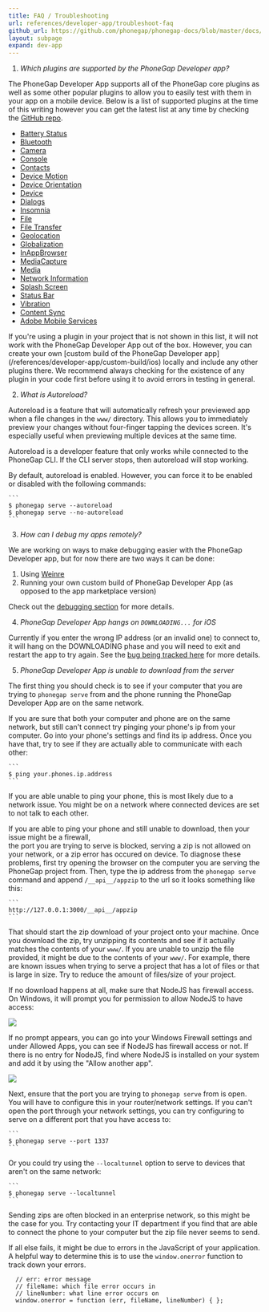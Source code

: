 ```yaml
---
title: FAQ / Troubleshooting
url: references/developer-app/troubleshoot-faq
github_url: https://github.com/phonegap/phonegap-docs/blob/master/docs/3-references/developer-app/7-troubleshoot-faq.html.md
layout: subpage
expand: dev-app
---
```


1. *Which plugins are supported by the PhoneGap Developer app?*

 The PhoneGap Developer App supports all of the PhoneGap core plugins as well as some other popular plugins to allow you to easily test with
 them in your app on a mobile device. Below is a list of supported plugins at the time of this writing however you can get the latest list at
 any time by checking the [GitHub repo](https://github.com/phonegap/phonegap-app-developer/tree/master/plugins).  

  - [Battery Status](https://www.npmjs.com/package/cordova-plugin-battery-status)
  - [Bluetooth](http://evothings.com/doc/plugins/com.megster.cordova.bluetoothserial/index.html)
  - [Camera](https://www.npmjs.com/package/cordova-plugin-camera)
  - [Console](https://www.npmjs.com/package/cordova-plugin-console)
  - [Contacts](https://www.npmjs.com/package/cordova-plugin-contacts)
  - [Device Motion](https://www.npmjs.com/package/cordova-plugin-device-motion)
  - [Device Orientation](https://www.npmjs.com/package/cordova-plugin-device-orientation)
  - [Device](https://www.npmjs.com/package/cordova-plugin-device)
  - [Dialogs](https://www.npmjs.com/package/cordova-plugin-dialogs)
  - [Insomnia](https://github.com/EddyVerbruggen/Insomnia-PhoneGap-Plugin)
  - [File](https://www.npmjs.com/package/cordova-plugin-file)
  - [File Transfer](https://www.npmjs.com/package/cordova-plugin-file-transfer)
  - [Geolocation](https://www.npmjs.com/package/cordova-plugin-geolocation)
  - [Globalization](https://www.npmjs.com/package/cordova-plugin-globalization)
  - [InAppBrowser](https://www.npmjs.com/package/cordova-plugin-inappbrowser)
  - [MediaCapture](https://www.npmjs.com/package/cordova-plugin-media-capture)
  - [Media](https://www.npmjs.com/package/cordova-plugin-media)
  - [Network Information](https://www.npmjs.com/package/cordova-plugin-network-information)
  - [Splash Screen](https://www.npmjs.com/package/cordova-plugin-splashscreen)
  - [Status Bar](https://www.npmjs.com/package/cordova-plugin-statusbar)
  - [Vibration](https://www.npmjs.com/package/cordova-plugin-vibration)
  - [Content Sync](https://www.npmjs.com/package/phonegap-plugin-contentsync)
  - [Adobe Mobile Services](https://github.com/Adobe-Marketing-Cloud/mobile-services)

 <div class='alert--warning'>If you're using a plugin in your project that is not shown in this list, it will not work with the PhoneGap Developer
 App out of the box. However, you can create your own [custom build of the PhoneGap Developer app](/references/developer-app/custom-build/ios)
 locally and include any other plugins there. We recommend always checking for the existence of any plugin in your code first before using it
 to avoid errors in testing in general.</div>  

2. *What is Autoreload?*

 Autoreload is a feature that will automatically refresh your previewed app
 when a file changes in the `www/` directory. This allows you to immediately
 preview your changes without four-finger tapping the devices screen. It's
 especially useful when previewing multiple devices at the same time.

 Autoreload is a developer feature that only works while connected to the
 PhoneGap CLI. If the CLI server stops, then autoreload will stop working.

 By default, autoreload is enabled. However, you can force it to be enabled
 or disabled with the following commands:

    ```
    $ phonegap serve --autoreload
    $ phonegap serve --no-autoreload
    ```

3. *How can I debug my apps remotely?*

  We are working on ways to make debugging easier with the PhoneGap Developer app, but for now there are two ways it can be done:
   1. Using [Weinre](https://www.npmjs.com/package/weinre)  
   2. Running your own custom build of PhoneGap Developer App (as opposed to the app marketplace version)

 Check out the [debugging section](/references/developer-app/debugging) for more details.   

4. *PhoneGap Developer App hangs on `DOWNLOADING...` for iOS*

 Currently if you enter the wrong IP address (or an invalid one) to connect to, it will hang on the DOWNLOADING phase and you will need to exit and
 restart the app to try again. See the [bug being tracked here](https://github.com/phonegap/phonegap-app-developer/issues/338) for more details.

5. *PhoneGap Developer App is unable to download from the server*

  The first thing you should check is to see if your computer that you are trying to `phonegap serve` from and the phone running the PhoneGap Developer App are on the same network.

  If you are sure that both your computer and phone are on the same network, but still can't connect try
  pinging your phone's ip from your computer. Go into your phone's settings and find its ip address.
  Once you have that, try to see if they are actually able to communicate with each other:

    ```
    $ ping your.phones.ip.address
    ```

  If you are able unable to ping your phone, this is most likely due to a network issue. You might be on a network where connected devices are set to not talk to each other.

  If you are able to ping your phone and still unable to download, then your issue might be a firewall,  
  the port you are trying to serve is blocked, serving a zip is not allowed on your network, or a zip error has occured on device. To diagnose these problems, first try opening the browser on the computer you are serving the PhoneGap project from. Then, type the ip address from the `phonegap serve` command and append `/__api__/appzip` to the url so it looks something like this:

    ```
    http://127.0.0.1:3000/__api__/appzip
    ```

  That should start the zip download of your project onto your machine. Once you download the zip, try
  unzipping its contents and see if it actually matches the contents of your `www/`. If you are unable to unzip the file provided, it might be due to the contents of your `www/`. For example, there are known issues when trying to serve a project that has a lot of files or that is large in size. Try to reduce the amount of files/size of your project.

  If no download happens at all, make sure that NodeJS has firewall access. On Windows, it will prompt you for permission to allow NodeJS to have access:

  <img class="mobile-image" src="/images/node_js_allow_firewall.png">

  If no prompt appears, you can go into your Windows Firewall settings and under Allowed Apps, you can see if NodeJS has firewall access or not. If there is no entry for NodeJS, find where NodeJS is installed on your system and add it by using the "Allow another app".

  <img class="mobile-image" src="/images/node_js_firewall_allowed_apps.png">

  Next, ensure that the port you are trying to `phonegap serve` from is open. You will have to configure
  this in your router/network settings. If you can't open the port through your network settings, you can try configuring to serve on a different port that you have access to:

    ```
    $ phonegap serve --port 1337
    ```

  Or you could try using the `--localtunnel` option to serve to devices that aren't on the same network:

    ```
    $ phonegap serve --localtunnel
    ```

  Sending zips are often blocked in an enterprise network, so this might be the case for you. Try contacting your IT department if you find that are able to connect the phone to your computer but the zip file never seems to send.

  If all else fails, it might be due to errors in the JavaScript of your application. A helpful way to determine this is to use the `window.onerror` function to track down your errors.

  ```
    // err: error message
    // fileName: which file error occurs in
    // lineNumber: what line error occurs on
    window.onerror = function (err, fileName, lineNumber) { };
  ```
